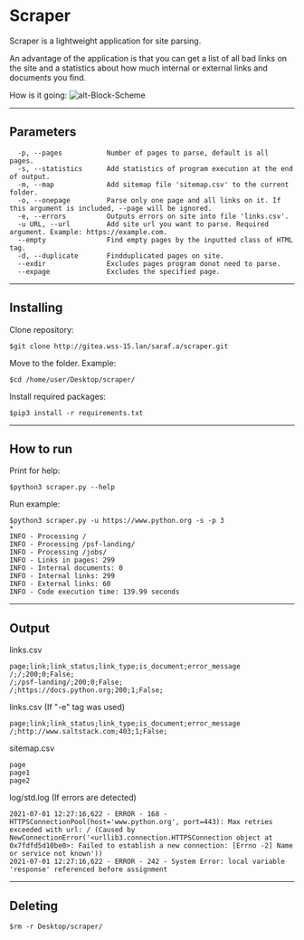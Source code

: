 
Scraper
=======

Scraper is a lightweight application for site parsing.

An advantage of the application is that you can
get a list of all bad links on the site and a
statistics about how much internal
or external links and documents you find.

How is it going:
![alt-Block-Scheme](http://gitea.wss-15.lan/saraf.a/scraper/src/branch/master/Scraper-block-scheme-en.png "Block-Scheme")

----

Parameters
----------

```no-highlight
  -p, --pages           Number of pages to parse, default is all pages.
  -s, --statistics      Add statistics of program execution at the end of output.
  -m, --map             Add sitemap file 'sitemap.csv' to the current folder.
  -o, --onepage         Parse only one page and all links on it. If this argument is included, --page will be ignored.
  -e, --errors          Outputs errors on site into file 'links.csv'.
  -u URL, --url         Add site url you want to parse. Required argument. Example: https://example.com.
  --empty               Find empty pages by the inputted class of HTML tag.
  -d, --duplicate       Findduplicated pages on site.
  --exdir               Excludes pages program donot need to parse.
  --expage              Excludes the specified page.
```

----

Installing
----------

Clone repository:

```text
$git clone http://gitea.wss-15.lan/saraf.a/scraper.git
```

Move to the folder.
Example:

```text
$cd /home/user/Desktop/scraper/
```

Install required packages:

```text
$pip3 install -r requirements.txt
```

----

How to run
----------

Print for help:

```text
$python3 scraper.py --help
```

Run example:

```text
$python3 scraper.py -u https://www.python.org -s -p 3
*
INFO - Processing /
INFO - Processing /psf-landing/
INFO - Processing /jobs/
INFO - Links in pages: 299
INFO - Internal documents: 0
INFO - Internal links: 299
INFO - External links: 60
INFO - Code execution time: 139.99 seconds
```

----

Output
------

links.csv

```text
page;link;link_status;link_type;is_document;error_message
/;/;200;0;False;
/;/psf-landing/;200;0;False;
/;https://docs.python.org;200;1;False;
```

links.csv (If "-e" tag was used)

```text
page;link;link_status;link_type;is_document;error_message
/;http://www.saltstack.com;403;1;False;
```

sitemap.csv

```text
page
page1
page2
```

log/std.log
(If errors are detected)

```text
2021-07-01 12:27:16,622 - ERROR - 168 - HTTPSConnectionPool(host='www.python.org', port=443): Max retries exceeded with url: / (Caused by NewConnectionError('<urllib3.connection.HTTPSConnection object at 0x7fdfd5d10be0>: Failed to establish a new connection: [Errno -2] Name or service not known'))
2021-07-01 12:27:16,622 - ERROR - 242 - System Error: local variable 'response' referenced before assignment
```

----

Deleting
--------

```text
$rm -r Desktop/scraper/
```
